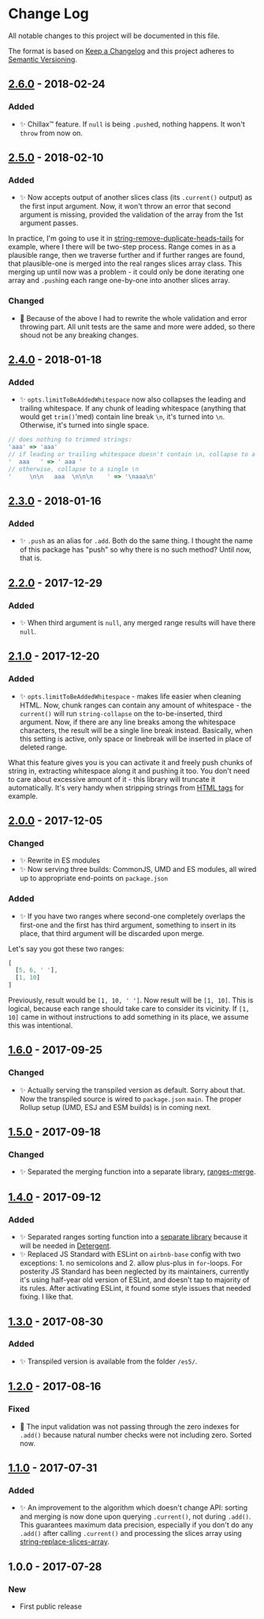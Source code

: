 # Change Log
All notable changes to this project will be documented in this file.

The format is based on [Keep a Changelog](http://keepachangelog.com/)
and this project adheres to [Semantic Versioning](http://semver.org/).

## [2.6.0] - 2018-02-24
### Added
- ✨ Chillax™ feature. If `null` is being `.push`ed, nothing happens. It won't `throw` from now on.

## [2.5.0] - 2018-02-10
### Added
- ✨ Now accepts output of another slices class (its `.current()` output) as the first input argument. Now, it won't throw an error that second argument is missing, provided the validation of the array from the 1st argument passes.

In practice, I'm going to use it in [string-remove-duplicate-heads-tails](https://github.com/codsen/string-remove-duplicate-heads-tails) for example, where I there will be two-step process. Range comes in as a plausible range, then we traverse further and if further ranges are found, that plausible-one is merged into the real ranges slices array class. This merging up until now was a problem - it could only be done iterating one array and `.push`ing each range one-by-one into another slices array.

### Changed
- 🔧 Because of the above I had to rewrite the whole validation and error throwing part. All unit tests are the same and more were added, so there shoud not be any breaking changes.

## [2.4.0] - 2018-01-18
### Added
- ✨ `opts.limitToBeAddedWhitespace` now also collapses the leading and trailing whitespace. If any chunk of leading whitespace (anything that would get `trim()`'med) contain line break `\n`, it's turned into `\n`. Otherwise, it's turned into single space.

```js
// does nothing to trimmed strings:
'aaa' => 'aaa'
// if leading or trailing whitespace doesn't contain \n, collapse to a single space
'  aaa   ' => ' aaa '
// otherwise, collapse to a single \n
'     \n\n   aaa  \n\n\n    ' => '\naaa\n'
```

## [2.3.0] - 2018-01-16
### Added
- ✨ `.push` as an alias for `.add`. Both do the same thing. I thought the name of this package has "push" so why there is no such method? Until now, that is.

## [2.2.0] - 2017-12-29
### Added
- ✨ When third argument is `null`, any merged range results will have there `null`.

## [2.1.0] - 2017-12-20
### Added
- ✨ `opts.limitToBeAddedWhitespace` - makes life easier when cleaning HTML. Now, chunk ranges can contain any amount of whitespace - the `current()` will run `string-collapse` on the to-be-inserted, third argument. Now, if there are any line breaks among the whitespace characters, the result will be a single line break instead. Basically, when this setting is active, only space or linebreak will be inserted in place of deleted range.

What this feature gives you is you can activate it and freely push chunks of string in, extracting whitespace along it and pushing it too. You don't need to care about excessive amount of it - this library will truncate it automatically. It's very handy when stripping strings from [HTML tags](https://github.com/codsen/string-strip-html) for example.

## [2.0.0] - 2017-12-05
### Changed
- ✨ Rewrite in ES modules
- ✨ Now serving three builds: CommonJS, UMD and ES modules, all wired up to appropriate end-points on `package.json`

### Added
- ✨ If you have two ranges where second-one completely overlaps the first-one and the first has third argument, something to insert in its place, that third argument will be discarded upon merge.

Let's say you got these two ranges:

```js
[
  [5, 6, ' '],
  [1, 10]
]
```

Previously, result would be `[1, 10, ' ']`. Now result will be `[1, 10]`. This is logical, because each range should take care to consider its vicinity. If `[1, 10]` came in without instructions to add something in its place, we assume this was intentional.

## [1.6.0] - 2017-09-25
### Changed
- ✨ Actually serving the transpiled version as default. Sorry about that. Now the transpiled source is wired to `package.json` `main`. The proper Rollup setup (UMD, ESJ and ESM builds) is in coming next.

## [1.5.0] - 2017-09-18
### Changed
- ✨ Separated the merging function into a separate library, [ranges-merge](https://github.com/codsen/ranges-merge).

## [1.4.0] - 2017-09-12
### Added
- ✨ Separated ranges sorting function into a [separate library](https://github.com/codsen/ranges-sort) because it will be needed in [Detergent](https://github.com/codsen/detergent).
- ✨ Replaced JS Standard with ESLint on `airbnb-base` config with two exceptions: 1. no semicolons and 2. allow plus-plus in `for`-loops. For posterity JS Standard has been neglected by its maintainers, currently it's using half-year old version of ESLint, and doesn't tap to majority of its rules. After activating ESLint, it found some style issues that needed fixing. I like that.

## [1.3.0] - 2017-08-30
### Added
- ✨ Transpiled version is available from the folder `/es5/`.

## [1.2.0] - 2017-08-16
### Fixed
- 🔧 The input validation was not passing through the zero indexes for `.add()` because natural number checks were not including zero. Sorted now.

## [1.1.0] - 2017-07-31
### Added
- ✨ An improvement to the algorithm which doesn't change API: sorting and merging is now done upon querying `.current()`, not during `.add()`. This guarantees maximum data precision, especially if you don't do any `.add()` after calling `.current()` and processing the slices array using [string-replace-slices-array](https://github.com/codsen/string-replace-slices-array).

## 1.0.0 - 2017-07-28
### New
- First public release

[2.6.0]: https://github.com/codsen/string-slices-array-push/compare/v2.5.0...v2.6.0
[2.5.0]: https://github.com/codsen/string-slices-array-push/compare/v2.4.5...v2.5.0
[2.4.0]: https://github.com/codsen/string-slices-array-push/compare/v2.3.0...v2.4.0
[2.3.0]: https://github.com/codsen/string-slices-array-push/compare/v2.2.0...v2.3.0
[2.2.0]: https://github.com/codsen/string-slices-array-push/compare/v2.1.0...v2.2.0
[2.1.0]: https://github.com/codsen/string-slices-array-push/compare/v2.0.0...v2.1.0
[2.0.0]: https://github.com/codsen/string-slices-array-push/compare/v1.6.0...v2.0.0
[1.6.0]: https://github.com/codsen/string-slices-array-push/compare/v1.5.0...v1.6.0
[1.5.0]: https://github.com/codsen/string-slices-array-push/compare/v1.4.0...v1.5.0
[1.4.0]: https://github.com/codsen/string-slices-array-push/compare/v1.3.0...v1.4.0
[1.3.0]: https://github.com/codsen/string-slices-array-push/compare/v1.2.0...v1.3.0
[1.2.0]: https://github.com/codsen/string-slices-array-push/compare/v1.1.0...v1.2.0
[1.1.0]: https://github.com/codsen/string-slices-array-push/compare/v1.0.0...v1.1.0
